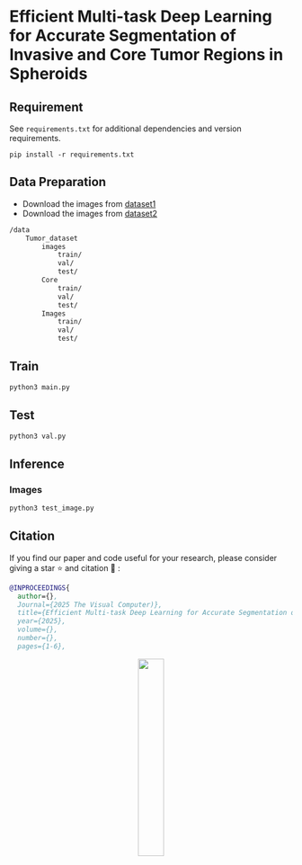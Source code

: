 # Efficient Multi-task Deep Learning for Accurate Segmentation of Invasive and Core Tumor Regions in Spheroids




## Requirement
See `requirements.txt` for additional dependencies and version requirements.

```setup
pip install -r requirements.txt
```


## Data Preparation
- Download the images from [dataset1](https://drive.google.com/file/d/1DolDF7l_ZpU1-RiluAa0Zq4aP9_SWk40/view?usp=sharing)
- Download the images from [dataset2](https://drive.google.com/file/d/15PpnkILWMax7qyczGy7-bgWJukL5eTZX/view?usp=sharing)

```bash
/data
    Tumor_dataset
        images
            train/
            val/
            test/
        Core
            train/
            val/
            test/
        Images
            train/
            val/
            test/
```

## Train
```python
python3 main.py
```

## Test
```python
python3 val.py
```

## Inference

### Images
```python
python3 test_image.py
```





## Citation

If you find our paper and code useful for your research, please consider giving a star :star:   and citation :pencil: :

```BibTeX
@INPROCEEDINGS{
  author={},
  Journal={2025 The Visual Computer)}, 
  title={Efficient Multi-task Deep Learning for Accurate Segmentation of Invasive and Core Tumor Regions in Spheroids}, 
  year={2025},
  volume={},
  number={},
  pages={1-6},
```

<div align="center">
  <img src="twin.png" width="30%">
</div>
